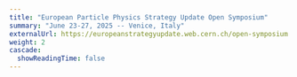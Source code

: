 ```yaml
---
title: "European Particle Physics Strategy Update Open Symposium"
summary: "June 23-27, 2025 -- Venice, Italy"
externalUrl: https://europeanstrategyupdate.web.cern.ch/open-symposium
weight: 2
cascade:
  showReadingTime: false
---
```


